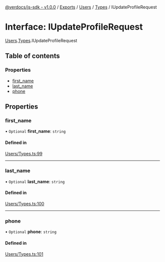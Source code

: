 [@verdocs/js-sdk - v1.0.0](../README.md) / [Exports](../modules.md) / [Users](../modules/Users.md) / [Types](../modules/Users.Types.md) / IUpdateProfileRequest

# Interface: IUpdateProfileRequest

[Users](../modules/Users.md).[Types](../modules/Users.Types.md).IUpdateProfileRequest

## Table of contents

### Properties

- [first_name](Users.Types.IUpdateProfileRequest.md#first_name)
- [last_name](Users.Types.IUpdateProfileRequest.md#last_name)
- [phone](Users.Types.IUpdateProfileRequest.md#phone)

## Properties

### first\_name

• `Optional` **first\_name**: `string`

#### Defined in

[Users/Types.ts:99](https://github.com/Verdocs/js-sdk/blob/fb278cb/src/Users/Types.ts#L99)

___

### last\_name

• `Optional` **last\_name**: `string`

#### Defined in

[Users/Types.ts:100](https://github.com/Verdocs/js-sdk/blob/fb278cb/src/Users/Types.ts#L100)

___

### phone

• `Optional` **phone**: `string`

#### Defined in

[Users/Types.ts:101](https://github.com/Verdocs/js-sdk/blob/fb278cb/src/Users/Types.ts#L101)
